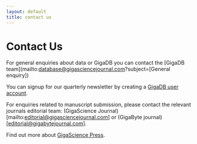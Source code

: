 ```yaml
---
layout: default
title: contact us
---
```

Contact Us
==========

For general enquiries about data or GigaDB you can contact the [GigaDB team](mailto:database@gigasciencejournal.com?subject=[General enquiry])

You can signup for our quarterly newsletter by creating a [GigaDB user account](http://gigadb.org/user/create).

For enquiries related to manuscript submission, please contact the relevant journals editorial team: (GigaScience Journal)[mailto:editorial@gigasciencejournal.com] or (GigaByte journal)[editorial@gigabytejournal.com].

Find out more about [GigaScience Press](https://www.gigasciencepress.org/).


